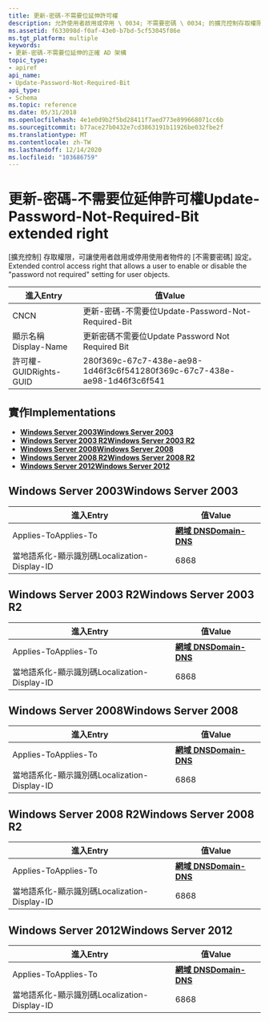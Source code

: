```yaml
---
title: 更新-密碼-不需要位延伸許可權
description: 允許使用者啟用或停用 \ 0034; 不需要密碼 \ 0034; 的擴充控制存取權限使用者物件的設定。
ms.assetid: f633098d-f0af-43e0-b7bd-5cf53045f86e
ms.tgt_platform: multiple
keywords:
- 更新-密碼-不需要位延伸的正確 AD 架構
topic_type:
- apiref
api_name:
- Update-Password-Not-Required-Bit
api_type:
- Schema
ms.topic: reference
ms.date: 05/31/2018
ms.openlocfilehash: 4e1e0d9b2f5bd28411f7aed773e899668071cc6b
ms.sourcegitcommit: b77ace27b0432e7cd3863191b11926be032fbe2f
ms.translationtype: MT
ms.contentlocale: zh-TW
ms.lasthandoff: 12/14/2020
ms.locfileid: "103686759"
---
```

# <a name="update-password-not-required-bit-extended-right"></a><span data-ttu-id="21909-104">更新-密碼-不需要位延伸許可權</span><span class="sxs-lookup"><span data-stu-id="21909-104">Update-Password-Not-Required-Bit extended right</span></span>

<span data-ttu-id="21909-105">[擴充控制] 存取權限，可讓使用者啟用或停用使用者物件的 [不需要密碼] 設定。</span><span class="sxs-lookup"><span data-stu-id="21909-105">Extended control access right that allows a user to enable or disable the "password not required" setting for user objects.</span></span>



| <span data-ttu-id="21909-106">進入</span><span class="sxs-lookup"><span data-stu-id="21909-106">Entry</span></span> | <span data-ttu-id="21909-107">值</span><span class="sxs-lookup"><span data-stu-id="21909-107">Value</span></span> |
|--------------|--------------------------------------|
| <span data-ttu-id="21909-108">CN</span><span class="sxs-lookup"><span data-stu-id="21909-108">CN</span></span>           | <span data-ttu-id="21909-109">更新-密碼-不需要位</span><span class="sxs-lookup"><span data-stu-id="21909-109">Update-Password-Not-Required-Bit</span></span>     |
| <span data-ttu-id="21909-110">顯示名稱</span><span class="sxs-lookup"><span data-stu-id="21909-110">Display-Name</span></span> | <span data-ttu-id="21909-111">更新密碼不需要位</span><span class="sxs-lookup"><span data-stu-id="21909-111">Update Password Not Required Bit</span></span>     |
| <span data-ttu-id="21909-112">許可權-GUID</span><span class="sxs-lookup"><span data-stu-id="21909-112">Rights-GUID</span></span>  | <span data-ttu-id="21909-113">280f369c-67c7-438e-ae98-1d46f3c6f541</span><span class="sxs-lookup"><span data-stu-id="21909-113">280f369c-67c7-438e-ae98-1d46f3c6f541</span></span> |



## <a name="implementations"></a><span data-ttu-id="21909-114">實作</span><span class="sxs-lookup"><span data-stu-id="21909-114">Implementations</span></span>

-   [<span data-ttu-id="21909-115">**Windows Server 2003**</span><span class="sxs-lookup"><span data-stu-id="21909-115">**Windows Server 2003**</span></span>](#windows-server-2003)
-   [<span data-ttu-id="21909-116">**Windows Server 2003 R2**</span><span class="sxs-lookup"><span data-stu-id="21909-116">**Windows Server 2003 R2**</span></span>](#windows-server-2003-r2)
-   [<span data-ttu-id="21909-117">**Windows Server 2008**</span><span class="sxs-lookup"><span data-stu-id="21909-117">**Windows Server 2008**</span></span>](#windows-server-2008)
-   [<span data-ttu-id="21909-118">**Windows Server 2008 R2**</span><span class="sxs-lookup"><span data-stu-id="21909-118">**Windows Server 2008 R2**</span></span>](#windows-server-2008-r2)
-   [<span data-ttu-id="21909-119">**Windows Server 2012**</span><span class="sxs-lookup"><span data-stu-id="21909-119">**Windows Server 2012**</span></span>](#windows-server-2012)

## <a name="windows-server-2003"></a><span data-ttu-id="21909-120">Windows Server 2003</span><span class="sxs-lookup"><span data-stu-id="21909-120">Windows Server 2003</span></span>



| <span data-ttu-id="21909-121">進入</span><span class="sxs-lookup"><span data-stu-id="21909-121">Entry</span></span> | <span data-ttu-id="21909-122">值</span><span class="sxs-lookup"><span data-stu-id="21909-122">Value</span></span> |
|-------------------------|----------------------------------------------|
| <span data-ttu-id="21909-123">Applies-To</span><span class="sxs-lookup"><span data-stu-id="21909-123">Applies-To</span></span>              | [<span data-ttu-id="21909-124">**網域 DNS**</span><span class="sxs-lookup"><span data-stu-id="21909-124">**Domain-DNS**</span></span>](c-domaindns.md)<br/> |
| <span data-ttu-id="21909-125">當地語系化-顯示識別碼</span><span class="sxs-lookup"><span data-stu-id="21909-125">Localization-Display-ID</span></span> | <span data-ttu-id="21909-126">68</span><span class="sxs-lookup"><span data-stu-id="21909-126">68</span></span>                                           |



## <a name="windows-server-2003-r2"></a><span data-ttu-id="21909-127">Windows Server 2003 R2</span><span class="sxs-lookup"><span data-stu-id="21909-127">Windows Server 2003 R2</span></span>



| <span data-ttu-id="21909-128">進入</span><span class="sxs-lookup"><span data-stu-id="21909-128">Entry</span></span> | <span data-ttu-id="21909-129">值</span><span class="sxs-lookup"><span data-stu-id="21909-129">Value</span></span> |
|-------------------------|----------------------------------------------|
| <span data-ttu-id="21909-130">Applies-To</span><span class="sxs-lookup"><span data-stu-id="21909-130">Applies-To</span></span>              | [<span data-ttu-id="21909-131">**網域 DNS**</span><span class="sxs-lookup"><span data-stu-id="21909-131">**Domain-DNS**</span></span>](c-domaindns.md)<br/> |
| <span data-ttu-id="21909-132">當地語系化-顯示識別碼</span><span class="sxs-lookup"><span data-stu-id="21909-132">Localization-Display-ID</span></span> | <span data-ttu-id="21909-133">68</span><span class="sxs-lookup"><span data-stu-id="21909-133">68</span></span>                                           |



## <a name="windows-server-2008"></a><span data-ttu-id="21909-134">Windows Server 2008</span><span class="sxs-lookup"><span data-stu-id="21909-134">Windows Server 2008</span></span>



| <span data-ttu-id="21909-135">進入</span><span class="sxs-lookup"><span data-stu-id="21909-135">Entry</span></span> | <span data-ttu-id="21909-136">值</span><span class="sxs-lookup"><span data-stu-id="21909-136">Value</span></span> |
|-------------------------|----------------------------------------------|
| <span data-ttu-id="21909-137">Applies-To</span><span class="sxs-lookup"><span data-stu-id="21909-137">Applies-To</span></span>              | [<span data-ttu-id="21909-138">**網域 DNS**</span><span class="sxs-lookup"><span data-stu-id="21909-138">**Domain-DNS**</span></span>](c-domaindns.md)<br/> |
| <span data-ttu-id="21909-139">當地語系化-顯示識別碼</span><span class="sxs-lookup"><span data-stu-id="21909-139">Localization-Display-ID</span></span> | <span data-ttu-id="21909-140">68</span><span class="sxs-lookup"><span data-stu-id="21909-140">68</span></span>                                           |



## <a name="windows-server-2008-r2"></a><span data-ttu-id="21909-141">Windows Server 2008 R2</span><span class="sxs-lookup"><span data-stu-id="21909-141">Windows Server 2008 R2</span></span>



| <span data-ttu-id="21909-142">進入</span><span class="sxs-lookup"><span data-stu-id="21909-142">Entry</span></span> | <span data-ttu-id="21909-143">值</span><span class="sxs-lookup"><span data-stu-id="21909-143">Value</span></span> |
|-------------------------|----------------------------------------------|
| <span data-ttu-id="21909-144">Applies-To</span><span class="sxs-lookup"><span data-stu-id="21909-144">Applies-To</span></span>              | [<span data-ttu-id="21909-145">**網域 DNS**</span><span class="sxs-lookup"><span data-stu-id="21909-145">**Domain-DNS**</span></span>](c-domaindns.md)<br/> |
| <span data-ttu-id="21909-146">當地語系化-顯示識別碼</span><span class="sxs-lookup"><span data-stu-id="21909-146">Localization-Display-ID</span></span> | <span data-ttu-id="21909-147">68</span><span class="sxs-lookup"><span data-stu-id="21909-147">68</span></span>                                           |



## <a name="windows-server-2012"></a><span data-ttu-id="21909-148">Windows Server 2012</span><span class="sxs-lookup"><span data-stu-id="21909-148">Windows Server 2012</span></span>



| <span data-ttu-id="21909-149">進入</span><span class="sxs-lookup"><span data-stu-id="21909-149">Entry</span></span> | <span data-ttu-id="21909-150">值</span><span class="sxs-lookup"><span data-stu-id="21909-150">Value</span></span> |
|-------------------------|----------------------------------------------|
| <span data-ttu-id="21909-151">Applies-To</span><span class="sxs-lookup"><span data-stu-id="21909-151">Applies-To</span></span>              | [<span data-ttu-id="21909-152">**網域 DNS**</span><span class="sxs-lookup"><span data-stu-id="21909-152">**Domain-DNS**</span></span>](c-domaindns.md)<br/> |
| <span data-ttu-id="21909-153">當地語系化-顯示識別碼</span><span class="sxs-lookup"><span data-stu-id="21909-153">Localization-Display-ID</span></span> | <span data-ttu-id="21909-154">68</span><span class="sxs-lookup"><span data-stu-id="21909-154">68</span></span>                                           |



 

 





